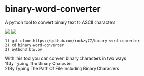 # binary-word-converter
A python tool to convert binary text to ASCII characters

<img src="https://telegra.ph/file/be427aa9f3a168c152427.jpg">
<img src="https://telegra.ph/file/8eaf55d1f8ba2d69caaf6.jpg">

```1) git clone https://github.com/rockzy77/binary-word-converter```</br>
```2) cd binary-word-converter```</br>
```3) python3 btw.py```</br>

With this tool you can convert binary characters in two ways</br>
1)By Typing The Binary Character</br>
2)By Typing The Path Of File Including Binary Characters</br>
